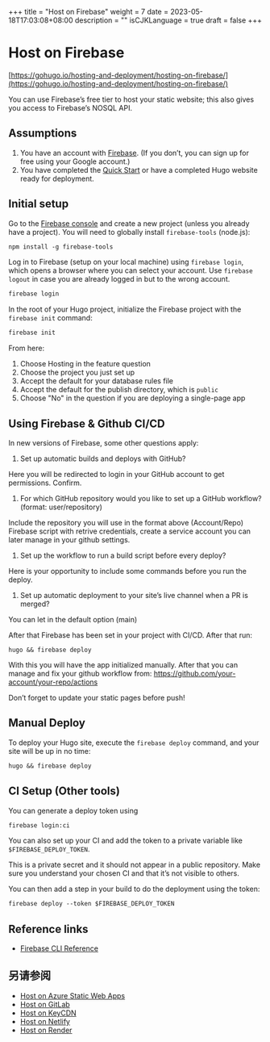 +++
title = "Host on Firebase"
weight = 7
date = 2023-05-18T17:03:08+08:00
description = ""
isCJKLanguage = true
draft = false
+++

# Host on Firebase

[https://gohugo.io/hosting-and-deployment/hosting-on-firebase/](https://gohugo.io/hosting-and-deployment/hosting-on-firebase/)

You can use Firebase’s free tier to host your static website; this also gives you access to Firebase’s NOSQL API.

## Assumptions 

1. You have an account with [Firebase](https://console.firebase.google.com/). (If you don’t, you can sign up for free using your Google account.)
2. You have completed the [Quick Start](https://gohugo.io/getting-started/quick-start/) or have a completed Hugo website ready for deployment.

## Initial setup 

Go to the [Firebase console](https://console.firebase.google.com/) and create a new project (unless you already have a project). You will need to globally install `firebase-tools` (node.js):

```txt
npm install -g firebase-tools
```

Log in to Firebase (setup on your local machine) using `firebase login`, which opens a browser where you can select your account. Use `firebase logout` in case you are already logged in but to the wrong account.

```txt
firebase login
```

In the root of your Hugo project, initialize the Firebase project with the `firebase init` command:

```txt
firebase init
```

From here:

1. Choose Hosting in the feature question
2. Choose the project you just set up
3. Accept the default for your database rules file
4. Accept the default for the publish directory, which is `public`
5. Choose "No" in the question if you are deploying a single-page app

## Using Firebase & Github CI/CD 

In new versions of Firebase, some other questions apply:

1. Set up automatic builds and deploys with GitHub?

Here you will be redirected to login in your GitHub account to get permissions. Confirm.

1. For which GitHub repository would you like to set up a GitHub workflow? (format: user/repository)

Include the repository you will use in the format above (Account/Repo) Firebase script with retrive credentials, create a service account you can later manage in your github settings.

1. Set up the workflow to run a build script before every deploy?

Here is your opportunity to include some commands before you run the deploy.

1. Set up automatic deployment to your site’s live channel when a PR is merged?

You can let in the default option (main)

After that Firebase has been set in your project with CI/CD. After that run:

```
hugo && firebase deploy
```

With this you will have the app initialized manually. After that you can manage and fix your github workflow from: https://github.com/your-account/your-repo/actions

Don’t forget to update your static pages before push!

## Manual Deploy 

To deploy your Hugo site, execute the `firebase deploy` command, and your site will be up in no time:

```txt
hugo && firebase deploy
```

## CI Setup (Other tools) 

You can generate a deploy token using

```txt
firebase login:ci
```

You can also set up your CI and add the token to a private variable like `$FIREBASE_DEPLOY_TOKEN`.

This is a private secret and it should not appear in a public repository. Make sure you understand your chosen CI and that it’s not visible to others.

You can then add a step in your build to do the deployment using the token:

```txt
firebase deploy --token $FIREBASE_DEPLOY_TOKEN
```

## Reference links 

- [Firebase CLI Reference](https://firebase.google.com/docs/cli/#administrative_commands)

## 另请参阅

- [Host on Azure Static Web Apps](https://gohugo.io/hosting-and-deployment/hosting-on-azure/)
- [Host on GitLab](https://gohugo.io/hosting-and-deployment/hosting-on-gitlab/)
- [Host on KeyCDN](https://gohugo.io/hosting-and-deployment/hosting-on-keycdn/)
- [Host on Netlify](https://gohugo.io/hosting-and-deployment/hosting-on-netlify/)
- [Host on Render](https://gohugo.io/hosting-and-deployment/hosting-on-render/)
